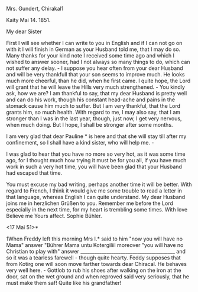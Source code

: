 Mrs. Gundert, Chirakal1

 Kaity Mai 14. 1851.

My dear Sister

First I will see whether I can write to you in English and if I can not go on with it I will finish in German as your Husband told me, that I may do so. Many thanks for your kind note I received some time ago and which I wished to answer sooner, had I not always so many things to do, which can not suffer any delay. - I suppose you hear often from your dear Husband and will be very thankfull that your son seems to improve much. He looks much more cheerful, than he did, when he first came. I quite hope, the Lord will grant that he will leave the Hills very much strengthened. - You kindly ask, how we are? I am thankful to say, that my dear Husband is pretty well and can do his work, though his constant head-ache and pains in the stomack cause him much to suffer. But I am very thankful, that the Lord grants him, so much health. With regard to me, I may also say, that I am stronger than I was in the last year, though, just now, I get very nervous, when much doing. But I hope, I shall be stronger after some months.

I am very glad that dear Pauline <Irion>* is here and that she will stay till after my confinement, so I shall have a kind sister, who will help me. -

I was glad to hear that you have no more so very hot, as it was some time ago, for I thought much how trying it must be for you all, if you have much work in such a very hot time, you will have been glad that your Husband had escaped that time.

You must excuse my bad writing, perhaps another time it will be better. With regard to French, I think it would give me some trouble to read a letter in that language, whereas English I can quite understand. My dear Husband joins me in herzlichen Grüßen to you. Remember me before the Lord especially in the next time, for my heart is trembling some times. With love
Believe me
 Yours affect.
 Sophie Bühler.



 <17 Mai 51>*

1When Freddy left this morning Mrs I.<rion>* said to him "now you will have no Mama" answer "Bührer Mama untu Kotergiliil moreover "you will have no Christian to play with" answer ________________________________________ and so it was a tearless farewell - though quite hearty. Feddy supposes that from Kotirg one will soon move farther towards dear Chiracal. He behaves very well here. - Gottlob to rub his shoes after walking on the iron at the door, sat on the wet ground and when reproved said very seriously, that he must make them saf! Quite like his grandfather!

